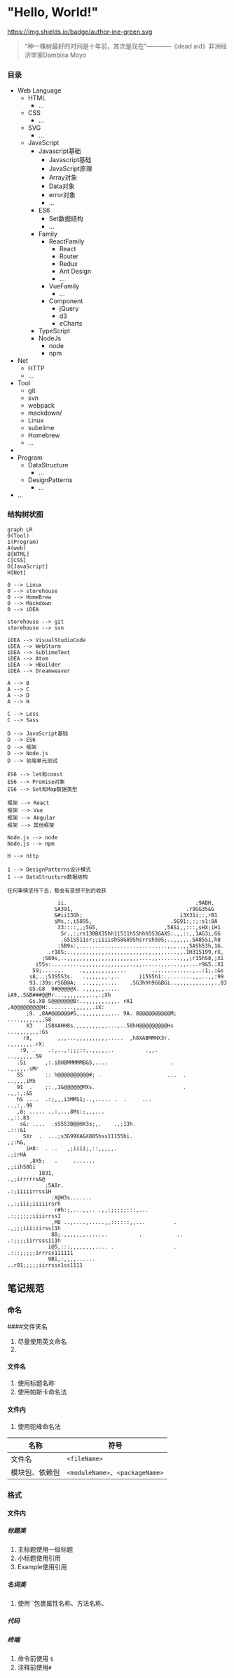 # "Hello, World!"
https://img.shields.io/badge/author-ine-green.svg
> “种一棵树最好的时间是十年前，其次是现在”————《dead aid》非洲经济学家Dambisa Moyo

### 目录

- Web Language
  - HTML
    - ...
  - CSS
    - ...
  - SVG
    - ...
  - JavaScript
    - Javascript基础
      - Javascript基础
      - JavaScript原理
      - Array对象
      - Data对象
      - error对象
      - ...
    - ES6
      - Set数据结构
      - ...
    - Family
      - ReactFamily
        - React
        - Router
        - Redux
        - Ant Design
        - ...
      - VueFamily
        - ...
      - Component
        - jQuery
        - d3
        - eCharts
    - TypeScript
    - NodeJs
      - node
      - npm
- Net
  - HTTP
  - ...
- Tool
  - git
  - svn
  - webpack
  - mackdown/
  - Linux
  - subelime
  - Homebrew
  - ...
- 
- Program
  - DataStructure
    - ...
  - DesignPatterns
    - ...
- ...

### 结构树状图

```mermaid
graph LR
0(Tool)
1(Program)
A(web)
B[HTML]
C[CSS]
D[JavaScript]
H[Net]

0 --> Linux
0 --> storehouse
0 --> HomeBrew
0 --> Mackdown
0 --> iDEA

storehouse --> git
storehouse --> svn

iDEA --> VisualStudioCode
iDEA --> WebStorm
iDEA --> SublimeText
iDEA --> Atom
iDEA --> HBuilder
iDEA --> Dreamweaver

A --> B
A --> C
A --> D
A --> H

C --> Less
C --> Sass

D --> JavaScript基础
D --> ES6
D --> 框架
D --> Node.js
D --> 前端单元测试

ES6 --> let和const
ES6 --> Promise对象
ES6 --> Set和Map数据类型

框架 --> React
框架 --> Vue
框架 --> Angular
框架 --> 其他框架

Node.js --> node
Node.js --> npm

H --> http

1 --> DesignPatterns设计模式
1 --> DataStructure数据结构
```

`任何事情坚持下去，都会有意想不到的收获`

```
                ii.                                         ;9ABH,
               SA391,                                    .r9GG35&G
               &#ii13Gh;                               i3X31i;:,rB1
               iMs,:,i5895,                         .5G91:,:;:s1:8A
                33::::,,;5G5,                     ,58Si,,:::,sHX;iH1
                 Sr.,:;rs13BBX35hh11511h5Shhh5S3GAXS:.,,::,,1AG3i,GG
                 .G51S511sr;;iiiishS8G89Shsrrsh59S;.,,,,,..5A85Si,h8
                :SB9s:,............................,,,.,,,SASh53h,1G.
             .r18S;..,,,,,,,,,,,,,,,,,,,,,,,,,,,,,....,,.1H315199,rX,
           ;S89s,..,,,,,,,,,,,,,,,,,,,,,,,....,,.......,,,;r1ShS8,;Xi
         i55s:.........,,,,,,,,,,,,,,,,.,,,......,.....,,....r9&5.:X1
        59;.....,.     .,,,,,,,,,,,...        .............,..:1;.:&s
       s8,..;53S5S3s.   .,,,,,,,.,..      i15S5h1:.........,,,..,,:99
       93.:39s:rSGB@A;  ..,,,,.....    .SG3hhh9G&BGi..,,,,,,,,,,,,.,83
       G5.G8  9#@@@@@X. .,,,,,,.....  iA9,.S&B###@@Mr...,,,,,,,,..,.;Xh
       Gs.X8 S@@@@@@@B:..,,,,,,,,,,. rA1 ,A@@@@@@@@@H:........,,,,,,.iX:
      ;9. ,8A#@@@@@@#5,.,,,,,,,,,... 9A. 8@@@@@@@@@@M;    ....,,,,,,,,S8
      X3    iS8XAHH8s.,,,,,,,,,,...,..58hH@@@@@@@@@Hs       ...,,,,,,,:Gs
     r8,        ,,,...,,,,,,,,,,.....  ,h8XABMMHX3r.          .,,,,,,,.rX:
    :9, .    .:,..,:;;;::,.,,,,,..          .,,.               ..,,,,,,.59
   .Si      ,:.i8HBMMMMMB&5,....                    .            .,,,,,.sMr
   SS       :: h@@@@@@@@@@#; .                     ...  .         ..,,,,iM5
   91  .    ;:.,1&@@@@@@MXs.                            .          .,,:,:&S
   hS ....  .:;,,,i3MMS1;..,..... .  .     ...                     ..,:,.99
   ,8; ..... .,:,..,8Ms:;,,,...                                     .,::.83
    s&: ....  .sS553B@@HX3s;,.    .,;13h.                            .:::&1
     SXr  .  ...;s3G99XA&X88Shss11155hi.                             ,;:h&,
      iH8:  . ..   ,;iiii;,::,,,,,.                                 .;irHA
       ,8X5;   .     .......                                       ,;iihS8Gi
          1831,                                                 .,;irrrrrs&@
            ;5A8r.                                            .:;iiiiirrss1H
              :X@H3s.......                                .,:;iii;iiiiirsrh
               r#h:;,...,,.. .,,:;;;;;:::,...              .:;;;;;;iiiirrss1
              ,M8 ..,....,.....,,::::::,,...         .     .,;;;iiiiiirss11h
              8B;.,,,,,,,.,.....          .           ..   .:;;;;iirrsss111h
             i@5,:::,,,,,,,,.... .                   . .:::;;;;;irrrss111111
             9Bi,:,,,,......                        ..r91;;;;;iirrsss1ss1111
```

## 笔记规范

### 命名

####文件夹名

1. 尽量使用英文命名
2. 

#### 文件名

1. 使用标题名称
2. 使用帕斯卡命名法

#### 文件内

1. 使用驼峰命名法

| 名称           | 符号         |
| -------------- | ------------ |
| 文件名         | `<fileName>` |
| 模块包、依赖包 | `<moduleName>`、`<packageName>` |



### 格式

#### 文件内

##### 标题类

1. 主标题使用一级标题
2. 小标题使用引用
3. Example使用引用

##### 名词类

1. 使用``包裹属性名称、方法名称、

##### 代码

##### 终端

1. 命令前使用 `$`
2. 注释前使用`#`

